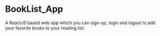 # BookList_App
A ReactJS based web app which you can sign-up, login and logout to add your favorite books to your reading list. 
